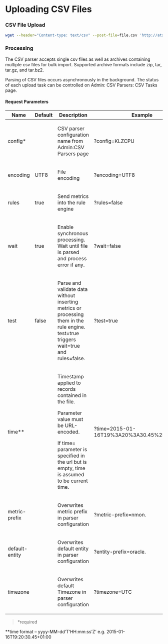 # Uploading CSV Files

### CSV File Upload

```sh
wget --header="Content-type: text/csv" --post-file=file.csv 'http://atsd_server:port/csv?config=${config_name}'
```

### Processing

The CSV parser accepts single csv files as well as archives containing multiple csv files for bulk import. Supported archive formats include zip, tar, tar.gz, and tar.bz2.

Parsing of CSV files occurs asynchronously in the background. The status of each upload task can be controlled on Admin: CSV Parsers: CSV Tasks page.

#### Request Parameters

| Name | Default | Description | Example | 
| --- | --- | --- | --- | 
|  <p>config*</p>  |  |  <p>CSV parser configuration name from Admin:CSV Parsers page</p>  |  <p>?config=KLZCPU</p>  | 
|  <p>encoding</p>  |  <p>UTF8</p>  |  <p>File encoding</p>  |  <p>?encoding=UTF8</p>  | 
|  <p>rules</p>  |  <p>true</p>  |  <p>Send metrics into the rule engine</p>  |  <p>?rules=false</p>  | 
|  <p>wait</p>  |  <p>true</p>  |  <p>Enable synchronous processing. Wait until file is parsed and process error if any.</p>  |  <p>?wait=false</p>  | 
|  <p>test</p>  |  <p>false</p>  |  <p>Parse and validate data without inserting metrics or processing them in the rule engine. test=true triggers wait=true and rules=false.</p>  |  <p>?test=true</p>  | 
|  <p>time**</p>  |  |  <p>Timestamp applied to records contained in the file.</p>  <p>Parameter value must be URL-encoded.</p>  <p>If time= parameter is specified in the url but is empty, time is assumed to be current time.</p>  |  <p>?time=2015-01-16T19%3A20%3A30.45%2B01%3A00</p>  | 
|  <p>metric-prefix</p>  |  |  <p>Overwrites metric prefix in parser configuration</p>  |  <p>?metric-prefix=nmon.</p>  | 
|  <p>default-entity</p>  |  |  <p>Overwrites default entity in parser configuration</p>  |  <p>?entity-prefix=oracle.</p>  | 
|  <p>timezone</p>  |  |  <p>Overwrites default Timezone in parser configuration</p>  |  <p>?timezone=UTC</p>  | 


> *required

**time format – yyyy-MM-dd’T’HH:mm:ss’Z’
e.g. 2015-01-16T19:20:30.45+01:00


